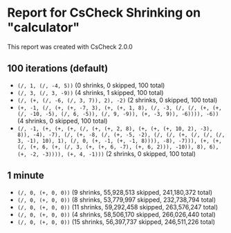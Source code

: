 # Report for CsCheck Shrinking on "calculator"

This report was created with CsCheck 2.0.0

## 100 iterations (default)

* ``(/, 1, (/, -4, 5))`` (0 shrinks, 0 skipped, 100 total)
* ``(/, 3, (/, 3, -9))`` (4 shrinks, 1 skipped, 100 total)
* ``(/, (+, (/, -6, (/, 3, 7)), 2), -2)`` (2 shrinks, 0 skipped, 100 total)
* ``(+, -1, (/, (+, (+, -7, 3), (+, (+, 1, 8), (/, -3, (/, (/, (+, (+, (/, -10, -5), (/, 6, -5)), (/, 9, -9)), (+, -3, 9)), -6)))), -6))`` (4 shrinks, 0 skipped, 100 total)
* ``(/, -1, (+, (+, (+, (/, (+, (+, 2, 8), (+, (+, (+, 10, 2), -3), 8)), -4), -7), (/, (+, -8, (/, (+, -5, -2), (/, (/, (+, (/, (/, (/, 3, -1), 10), 1), (/, 0, (+, -1, (+, -1, 8)))), -8), -7))), (+, (+, (/, (+, 6, (+, (/, 3, (+, (+, 6, -7), (+, 6, 2))), -10)), 8), 6), (+, -2, -3)))), (+, 4, -1)))`` (2 shrinks, 0 skipped, 100 total)

## 1 minute

* ``(/, 0, (+, 0, 0))`` (9 shrinks, 55,928,513 skipped, 241,180,372 total)
* ``(/, 0, (+, 0, 0))`` (8 shrinks, 53,779,997 skipped, 232,738,794 total)
* ``(/, 0, (+, 0, 0))`` (11 shrinks, 59,292,458 skipped, 263,576,247 total)
* ``(/, 0, (+, 0, 0))`` (4 shrinks, 58,506,170 skipped, 266,026,440 total)
* ``(/, 0, (+, 0, 0))`` (15 shrinks, 56,397,737 skipped, 246,511,226 total)
